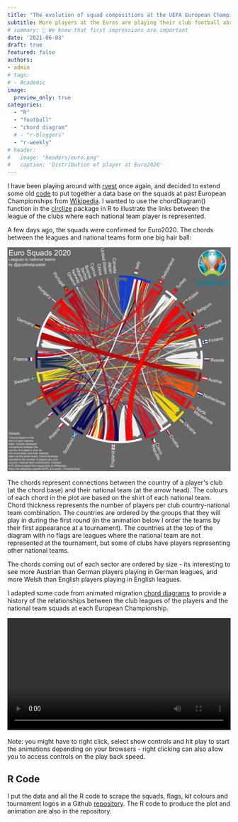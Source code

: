```yaml
---
title: "The evolution of squad compositions at the UEFA European Championship"
subtitle: More players at the Euros are playing their club football abroad than ever before.
# summary: 👋 We know that first impressions are important
date: '2021-06-03'
draft: true
featured: false
authors:
- admin
# tags:
# - Academic
image:
  preview_only: true
categories: 
  - "R"
  - "football"
  - "chord diagram"
  # - "r-bloggers"
  - "r-weekly"
# header:
#   image: "headers/euro.png"
#   caption: 'Distribution of player at Euro2020'
---
```


I have been playing around with [rvest](https://rvest.tidyverse.org/) once again, and decided to extend some old [code](https://gjabel.wordpress.com/2016/06/15/euro-2016-squads/) to put together a data base on the squads at past European Championships from [Wikipedia](https://en.wikipedia.org/wiki/UEFA_Euro_2020_squads). I wanted to use the chordDiagram() function in the [circlize](https://jokergoo.github.io/circlize_book/book/the-chorddiagram-function.html) package in R to illustrate the links between the league of the clubs where each national team player is represented. 

A few days ago, the squads were confirmed for Euro2020. The chords between the leagues and national teams form one big hair ball:

![ ](featured.png)

The chords represent connections between the country of a player's club (at the chord base) and their national team (at the arrow head). The colours of each chord in the plot are based on the shirt of each national team. Chord thickness represents the number of players per club country-national team combination. The countries are ordered by the groups that they will play in during the first round (in the animation below I order the teams by their first appearance at a tournament). The countries at the top of the diagram with no flags are leagues where the national team are not represented at the tournament, but some of clubs have players representing other national teams.

The chords coming out of each sector are ordered by size - its interesting to see more Austrian than German players playing in German leagues, and more Welsh than English players playing in English leagues. 

I adapted some code from animated migration [chord diagrams](https://guyabel.com/categories/chord-diagram/) to provide a history of the relationships between the club leagues of the players and the national team squads at each European Championship. 


<style>
video {
  /* override other styles to make responsive */
  width: 100%    !important;
  height: auto   !important;
  max-height: 720px
}
</style>

<video loop="loop" controls>
  <source src="abel-euro.mp4" type="video/mp4" />
</video>

Note: you might have to right click, select show controls and hit play to start the animations depending on your browsers - right clicking can also allow you to access controls on the play back speed.

## R Code

I put the data and all the R code to scrape the squads, flags, kit colours and tournament logos in a Github [repository](https://github.com/guyabel/uefa-ec). The R code to produce the plot and animation are also in the repository.